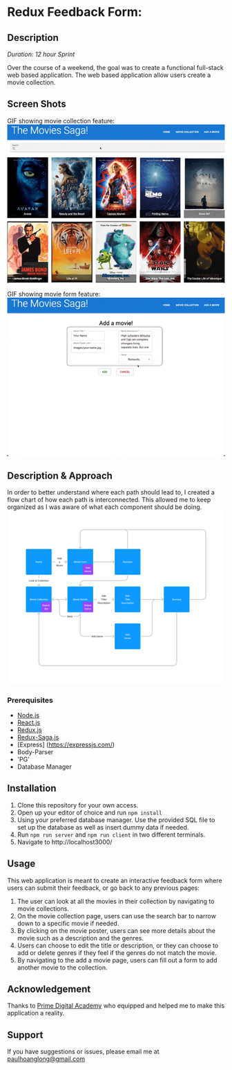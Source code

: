 # Redux Feedback Form:

## Description

_Duration: 12 hour Sprint_

Over the course of a weekend, the goal was to create a functional full-stack web based application. The web based application allow users create a movie collection.


## Screen Shots
GIF showing movie collection feature:
![](demo-one.gif)

GIF showing movie form feature:
![](demo-two.gif)

## Description & Approach

In order to better understand where each path should lead to, I created a flow chart of how each path is interconnected. This allowed me to keep organized as I was aware of what each component should be doing.
![](concept.png)



### Prerequisites
- [Node.js](https://nodejs.org/en/)
- [React.js](https://react.dev/)
- [Redux.js](https://redux.js.org)
- [Redux-Saga.js](https://redux-saga.js.org/)
- [Express] (https://expressjs.com/)
- Body-Parser
- 'PG'
- Database Manager

## Installation
1. Clone this repository for your own access.
2. Open up your editor of choice and run `npm install`
3. Using your preferred database manager. Use the provided SQL file to set up the database as well as insert dummy data if needed.
4. Run `npm run server`  and `npm run client` in two different terminals.
5. Navigate to http://localhost3000/

## Usage
This web application is meant to create an interactive feedback form where users can submit their feedback, or go back to any previous pages:
 1. The user can look at all the movies in their collection by navigating to movie collections.
 2. On the movie collection page, users can use the search bar to narrow down to a specific movie if needed.
 3. By clicking on the movie poster, users can see more details about the movie such as a description and the genres.
 4. Users can choose to edit the title or description, or they can choose to add or delete genres if they feel if the genres do not match the movie.
 5. By navigating to the add a movie page, users can fill out a form to add another movie to the collection.

## Acknowledgement
Thanks to [Prime Digital Academy](www.primeacademy.io) who equipped and helped me to make this application a reality.

## Support
If you have suggestions or issues, please email me at [paulhoanglong@gmail.com](www.google.com)